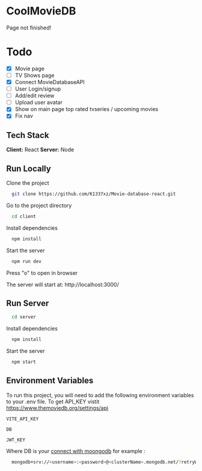 # CoolMovieDB

Page not finished!

# Todo

-   [x] Movie page
-   [ ] TV Shows page
-   [x] Connect MovieDatabaseAPI
-   [ ] User Login/signup
-   [ ] Add/edit review
-   [ ] Upload user avatar
-   [x] Show on main page top rated tvseries / upcoming movies
-   [x] Fix nav

## Tech Stack

**Client:** React
**Server:** Node

## Run Locally

Clone the project

```bash
  git clone https://github.com/K1337xz/Movie-database-react.git
```

Go to the project directory

```bash
  cd client
```

Install dependencies

```bash
  npm install
```

Start the server

```bash
  npm run dev
```

Press "o" to open in browser

The server will start at: http://localhost:3000/

## Run Server

```bash
  cd server
```

Install dependencies

```bash
  npm install
```

Start the server

```bash
  npm start
```

## Environment Variables

To run this project, you will need to add the following environment variables to your .env file. To get API_KEY vistit https://www.themoviedb.org/settings/api

`VITE_API_KEY`

`DB`

`JWT_KEY`

Where DB is your [connect with moongodb](https://www.mongodb.com/docs/atlas/driver-connection/) for example :

```bash
  mongodb+srv://<username>:<password>@<clusterName>.mongodb.net/?retryWrites=true&w=majority
```
